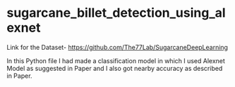 # sugarcane_billet_detection_using_alexnet

Link for the Dataset-  https://github.com/The77Lab/SugarcaneDeepLearning

In this Python file I had made a classification model in which I used Alexnet Model as suggested in Paper and I also got nearby accuracy as described in Paper.
